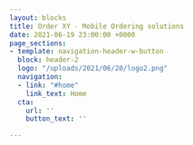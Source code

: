 ```yaml
---
layout: blocks
title: Order XY - Mobile Ordering solutions
date: 2021-06-19 23:00:00 +0000
page_sections:
- template: navigation-header-w-button
  block: header-2
  logo: "/uploads/2021/06/20/logo2.png"
  navigation:
  - link: "#home"
    link_text: Home
  cta:
    url: ''
    button_text: ''

---
```

